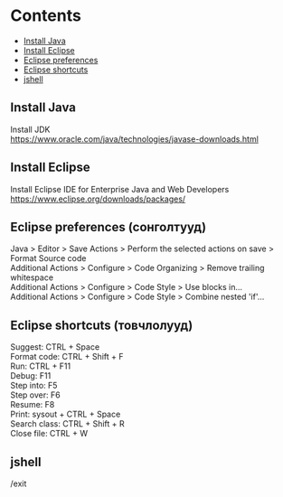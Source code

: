 # Contents
* [Install Java](#Install-Java)
* [Install Eclipse](#Install-Eclipse)
* [Eclipse preferences](#Eclipse-preferences-сонголтууд)
* [Eclipse shortcuts](#Eclipse-shortcuts-товчлолууд)
* [jshell](#jshell)

## Install Java
Install JDK  
https://www.oracle.com/java/technologies/javase-downloads.html  

## Install Eclipse
Install Eclipse IDE for Enterprise Java and Web Developers  
https://www.eclipse.org/downloads/packages/  

## Eclipse preferences (сонголтууд)
Java > Editor > Save Actions > Perform the selected actions on save > Format Source code  
Additional Actions > Configure > Code Organizing > Remove trailing whitespace  
Additional Actions > Configure > Code Style > Use blocks in...  
Additional Actions > Configure > Code Style > Combine nested 'if'...  

## Eclipse shortcuts (товчлолууд)
Suggest: CTRL + Space  
Format code: CTRL + Shift + F  
Run: CTRL + F11  
Debug: F11  
Step into: F5  
Step over: F6  
Resume: F8  
Print: sysout + CTRL + Space  
Search class: CTRL + Shift + R  
Close file: CTRL + W  

## jshell
/exit  
